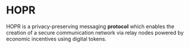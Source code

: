 # HOPR

HOPR is a privacy-preserving messaging **protocol** which enables the creation of a secure communication network via relay nodes powered by economic incentives using digital tokens.
